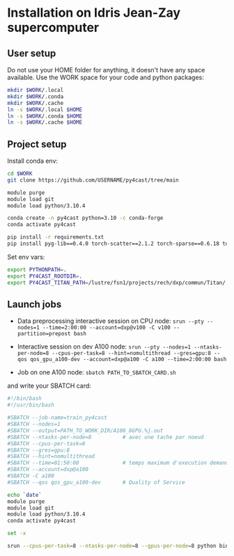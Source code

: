 # Installation on Idris Jean-Zay supercomputer

## User setup

Do not use your HOME folder for anything, it doesn't have any space available. Use the WORK space for your code and python packages:

```bash
mkdir $WORK/.local
mkdir $WORK/.conda
mkdir $WORK/.cache
ln -s $WORK/.local $HOME
ln -s $WORK/.conda $HOME
ln -s $WORK/.cache $HOME
```

## Project setup

Install conda env:

```bash
cd $WORK
git clone https://github.com/USERNAME/py4cast/tree/main

module purge
module load git
module load python/3.10.4

conda create -n py4cast python=3.10 -c conda-forge
conda activate py4cast

pip install -r requirements.txt
pip install pyg-lib==0.4.0 torch-scatter==2.1.2 torch-sparse==0.6.18 torch-cluster==1.6.2 torch-geometric==2.3.1 -f https://data.pyg.org/whl/torch-2.1.2+cpu.html
```

Set env vars:
```bash
export PYTHONPATH=.
export PY4CAST_ROOTDIR=.
export PY4CAST_TITAN_PATH=/lustre/fsn1/projects/rech/dxp/commun/Titan/
```

## Launch jobs

* Data preprocessing interactive session on CPU node: `srun --pty --nodes=1 --time=2:00:00 --account=dxp@v100 -C v100 --partition=prepost bash`

* Interactive session on dev A100 node: `srun --pty --nodes=1 --ntasks-per-node=8 --cpus-per-task=8 --hint=nomultithread --gres=gpu:8 --qos qos_gpu_a100-dev --account=dxp@a100 -C a100 --time=2:00:00 bash`

* Job on one A100 node: `sbatch PATH_TO_SBATCH_CARD.sh`

and write your SBATCH card:

```bash
#!/bin/bash
#!/usr/bin/bash

#SBATCH --job-name=train_py4cast
#SBATCH --nodes=1
#SBATCH --output=PATH_TO_WORK_DIR/A100_8GPU.%j.out
#SBATCH --ntasks-per-node=8          # avec une tache par noeud
#SBATCH --cpus-per-task=8
#SBATCH --gres=gpu:8
#SBATCH --hint=nomultithread
#SBATCH --time=01:50:00              # temps maximum d'execution demande (HH:MM:SS)
#SBATCH --account=dxp@a100
#SBATCH -C a100
#SBATCH --qos qos_gpu_a100-dev       # Quality of Service

echo `date`
module purge
module load git
module load python/3.10.4
conda activate py4cast

set -x

srun --cpus-per-task=8 --ntasks-per-node=8 --gpus-per-node=8 python bin/train.py --dataset titan --dataset_conf config/datasets/titan_full.json --model unetrpp --model_conf config/models/unetrpp161024_linear_up_flash.json --epochs 10 --batch_size 8
```